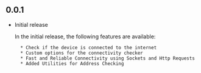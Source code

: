 ## 0.0.1

* Initial release
    
    In the initial release, the following features are available:
        
        * Check if the device is connected to the internet
        * Custom options for the connectivity checker
        * Fast and Reliable Connectivity using Sockets and Http Requests
        * Added Utilities for Address Checking

        